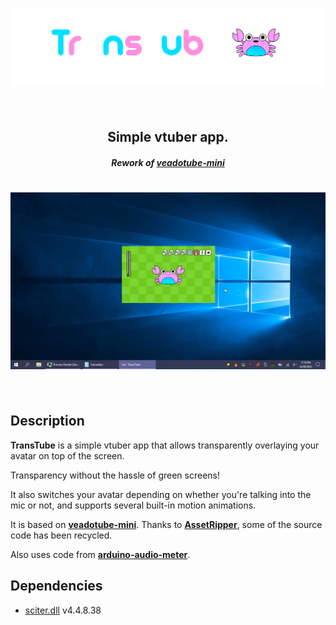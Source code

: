 <h1 align="center">
  <a href="https://github.com/girkovarpa/transtube">
    <img src="header.png" alt="TransTube"/>
  </a>
  <br/>
  <br/>
</h1>

<h2 align="center">Simple vtuber app.</h2>
<h5 align="center"><i>Rework of <a href="https://veado.tube/">veadotube-mini</a></i></h5>

<h1 align="center">
  <img src="screenshot.gif" alt="screenshot" /></a><br/><br/>
</h1>

## Description

**TransTube** is a simple vtuber app that allows transparently overlaying your avatar on top of the screen.  

Transparency without the hassle of green screens!

It also switches your avatar depending on whether you're talking into the mic or not, and supports several built-in motion animations.

It is based on **<a href="https://veado.tube/">veadotube-mini**</a>.  Thanks to <a href="https://assetripper.github.io/AssetRipper/">**AssetRipper**</a>, some of the source code has been recycled.

Also uses code from **[arduino-audio-meter](https://github.com/quorauk/arduino-audio-meter)**.

## Dependencies

- [sciter.dll](https://gitlab.com/sciter-engine/sciter-js-sdk/-/blob/f149f104dcd7fd0db6ca8157acce10f060f03afc/bin/windows/x32/sciter.dll) v4.4.8.38